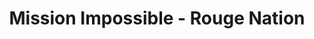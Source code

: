 ---
layout: credit-info
headerstatus: shunk-header
valid: 1
title: Mission Impossible - Rouge Nation
short_title: MI5 Rouge Nation
iden: mi5rougenation
showreel_weight: 3
credits_weight: 8
thumbnail: /assets/img/credits-grid/mission-impossible-rouge-nation.jpg
image: /assets/img/credits-grid/opengraph/mission-impossible-rouge-nation.jpg
image_size: 3
category: credits
role: Assistant Composer
type: Feature Film
imdb: http://www.imdb.com/title/tt2381249
genre: Drama/Fanatasy
director: Christopher McQuarrie
producers: Paramount Pictures, Skydance Productions
synopsis: Ethan and team take on their most impossible mission yet, eradicating the Syndicate - an International rogue organization as highly skilled as they are, committed to destroying the IMF.
---
